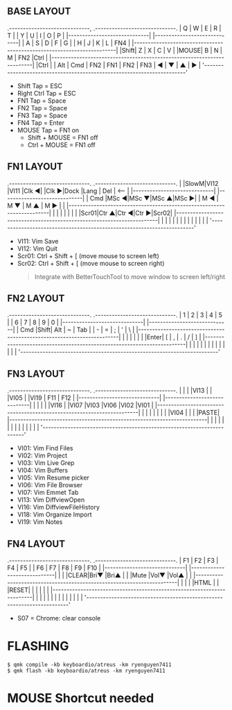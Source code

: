 ## BASE LAYOUT

.-----------------------------,           .-----------------------------.
|  Q  |  W  |  E  |  R  |  T  |           |  Y  |  U  |  I  |  O  |  P  |
|-----------------------------|           |-----------------------------|
|  A  |  S  |  D  |  F  |  G  |           |  H  |  J  |  K  |  L  | FN4 |
|-----------------------------------------------------------------------|
|Shift|  Z  |  X  |  C  |  V  |     |MOUSE|  B  |  N  |  M  | FN2 |Ctrl |
|-----------------------------------------------------------------------|
|Ctrl |     | Alt | Cmd | FN2 | FN1 | FN2 | FN3 |  ◀  |  ▼  |  ▲  |  ▶  |
'-----------------------------------------------------------------------'

- Shift Tap = ESC
- Right Ctrl Tap = ESC
- FN1 Tap = Space
- FN2 Tap = Space
- FN3 Tap = Space
- FN4 Tap = Enter
- MOUSE Tap = FN1 on
    - Shift + MOUSE = FN1 off
    - Ctrl + MOUSE = FN1 off

## FN1 LAYOUT

.-----------------------------.           .-----------------------------.
|     |SlowM|VI12 |VI11 |Clk ◀|           |Clk ▶|Dock |Lang | Del | <-- |
|-----------------------------|           |-----------------------------|
| Cmd |MSc ◀|MSc ▼|MSc ▲|MSc ▶|           | M ◀ | M ▼ | M ▲ | M ▶ |     |
|-----------------------------------------------------------------------|
|     |     |     |     |     |     |     |Scr01|Ctr ▲|Ctr ◀|Ctr ▶|Scr02|
|-----------------------------------------------------------------------|
|     |     |     |     |     |     |     |     |     |     |     |     |
'-----------------------------------------------------------------------'

- VI11: Vim Save
- VI12: Vim Quit
- Scr01: Ctrl + Shift + [ (move mouse to screen left)
- Scr02: Ctrl + Shift + [ (move mouse to screen right)
    > Integrate with BetterTouchTool to move window to screen left/right

## FN2 LAYOUT

.-----------------------------.           .-----------------------------.
|  1  |  2  |  3  |  4  |  5  |           |  6  |  7  |  8  |  9  |  0  |
|-----------------------------|           |-----------------------------|
| Cmd |Shift| Alt |  ~  | Tab |           |  -  |  =  |  ;  |  '  |  \  |
|-----------------------------------------------------------------------|
|     |     |     |     |     |     |Enter| \[  |  ,  |  .  |  /  | \]  |
|-----------------------------------------------------------------------|
|     |     |     |     |     |     |     |     |     |     |     |     |
'-----------------------------------------------------------------------'

## FN3 LAYOUT

.-----------------------------.           .-----------------------------.
|     |     |     |VI13 |     |           |VI05 |     |VI19 | F11 | F12 |
|-----------------------------|           |-----------------------------|
|     |     |     |     |VI16 |           |VI07 |VI03 |VI06 |VI02 |VI01 |
|-----------------------------------------------------------------------|
|     |     |     |     |     |     |     |VI04 |     |     |     |PASTE|
|-----------------------------------------------------------------------|
|     |     |     |     |     |     |     |     |     |     |     |     |
'-----------------------------------------------------------------------'

- VI01: Vim Find Files
- VI02: Vim Project
- VI03: Vim Live Grep
- VI04: Vim Buffers
- VI05: Vim Resume picker
- VI06: Vim File Browser
- VI07: Vim Emmet Tab
- VI13: Vim DiffviewOpen
- VI16: Vim DiffviewFileHistory
- VI18: Vim Organize Import
- VI19: Vim Notes

## FN4 LAYOUT

.-----------------------------.           .-----------------------------.
| F1  | F2  | F3  | F4  | F5  |           | F6  | F7  | F8  | F9  | F10 |
|-----------------------------|           |-----------------------------|
|     |     |CLEAR|Bri▼ |Bri▲ |           |     |Mute |Vol▼ |Vol▲ |     |
|-----------------------------------------------------------------------|
|     |     |     |HTML |     |     |RESET|     |     |     |     |     |
|-----------------------------------------------------------------------|
|     |     |     |     |     |     |     |     |     |     |     |     |
'-----------------------------------------------------------------------'

- S07 = Chrome: clear console


# FLASHING

```
$ qmk compile -kb keyboardio/atreus -km ryenguyen7411
$ qmk flash -kb keyboardio/atreus -km ryenguyen7411
```

# MOUSE Shortcut needed
